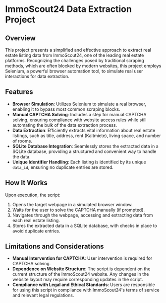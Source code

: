 # ImmoScout24 Data Extraction Project

## Overview
This project presents a simplified and effective approach to extract real estate listing data from ImmoScout24, one of the leading real estate platforms. Recognizing the challenges posed by traditional scraping methods, which are often blocked by modern websites, this project employs Selenium, a powerful browser automation tool, to simulate real user interactions for data extraction. 

## Features
- **Browser Simulation**: Utilizes Selenium to simulate a real browser, enabling it to bypass most common scraping blocks.
- **Manual CAPTCHA Solving**: Includes a step for manual CAPTCHA solving, ensuring compliance with website access rules while still automating the bulk of the data extraction process.
- **Data Extraction**: Efficiently extracts vital information about real estate listings, such as title, address, rent (Kaltmiete), living space, and number of rooms.
- **SQLite Database Integration**: Seamlessly stores the extracted data in a SQLite database, providing a structured and convenient way to handle the data.
- **Unique Identifier Handling**: Each listing is identified by its unique `data_id`, ensuring no duplicate entries are stored.

## How It Works
Upon execution, the script:
1. Opens the target webpage in a simulated browser window.
2. Waits for the user to solve the CAPTCHA manually (if prompted).
3. Navigates through the webpage, accessing and extracting data from each real estate listing.
4. Stores the extracted data in a SQLite database, with checks in place to avoid duplicate entries.

## Limitations and Considerations
- **Manual Intervention for CAPTCHA**: User intervention is required for CAPTCHA solving.
- **Dependence on Website Structure**: The script is dependent on the current structure of the ImmoScout24 website. Any changes in the website layout may require corresponding updates in the script.
- **Compliance with Legal and Ethical Standards**: Users are responsible for using this script in compliance with ImmoScout24's terms of service and relevant legal regulations.

